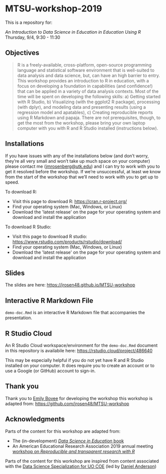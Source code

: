 # MTSU-workshop-2019

This is a repository for:

*An Introduction to Data Science in Education in Education Using R*
Thursday, 9/4, 9:30 - 11:30

## Objectives

> R is a freely-available, cross-platform, open-source programming language and statistical software environment that is well-suited to data analysis and data science, but, can have an high barrier to entry. This workshop provides an introduction to R in education, with a focus on developing a foundation in capabilities (and confidence!) that can be applied in a variety of data analysis contexts. Most of the time will be spent on developing the following skills: a) Getting started with R Studio, b) Visualizing (with the ggplot2 R package), processing (with dplyr), and modeling data and presenting results (using a regression model and apatables), c) Creating reproducible reports using R Markdown and papaja. There are not prerequisites, though, to get the most from the workshop, please bring your own laptop computer with you with R and R Studio installed (instructions below).

## Installations

If you have issues with any of the installations below (and don’t worry, they’re all very small and won’t take up much space on your computer) please contact me ([jmrosenberg@utk.edu](jmrosenberg@utk.edu)) and I can try to work with you to get it resolved before the workshop. If we’re unsuccessful, at least we know from the start of the workshop that we’ll need to work with you to get up to speed.

To download R:
- Visit this page to download R: https://cran.r-project.org/
- Find your operating system (Mac, Windows, or Linux)
- Download the 'latest release' on the page for your operating system and download and install the application

To download R Studio:
- Visit this page to download R studio: https://www.rstudio.com/products/rstudio/download/
- Find your operating system (Mac, Windows, or Linux)
- Download the 'latest release' on the page for your operating system and download and install the application

## Slides

The slides are here: https://jrosen48.github.io/MTSU-workshop

## Interactive R Markdown File

`demo-doc.Rmd` is an interactive R Markdown file that accompanies the presentation.

## R Studio Cloud

An R Studio Cloud workspace/environment for the `demo-doc.Rmd` document in this repository is availabile here: https://rstudio.cloud/project/486640

This may be especially helpful if you do not yet have R and R Studio installed on your computer. It does require you to create an account or to use a Google (or GitHub) account to sign-in.

## Thank you

Thank you to [Emily Bovee](https://github.com/emilybovee) for developing the workshop this workshop is adapted from: https://github.com/jrosen48/MTSU-workshop


## Acknowledgments

Parts of the content for this workshop are adapted from:

- The (in-development) [*Data Science in Education* book](https://github.com/data-edu/data-science-in-education)
- An American Educational Research Association 2019 annual meeting [workshop on *Reproducible and transparent research with R*](https://github.com/ResearchTransparency/rr_aera19)

Parts of the content for this workshop are inspired from content associated with the [Data Science Specialization for UO COE](https://github.com/uo-datasci-specialization) (led by [Daniel Anderson](https://github.com/datalorax]))
